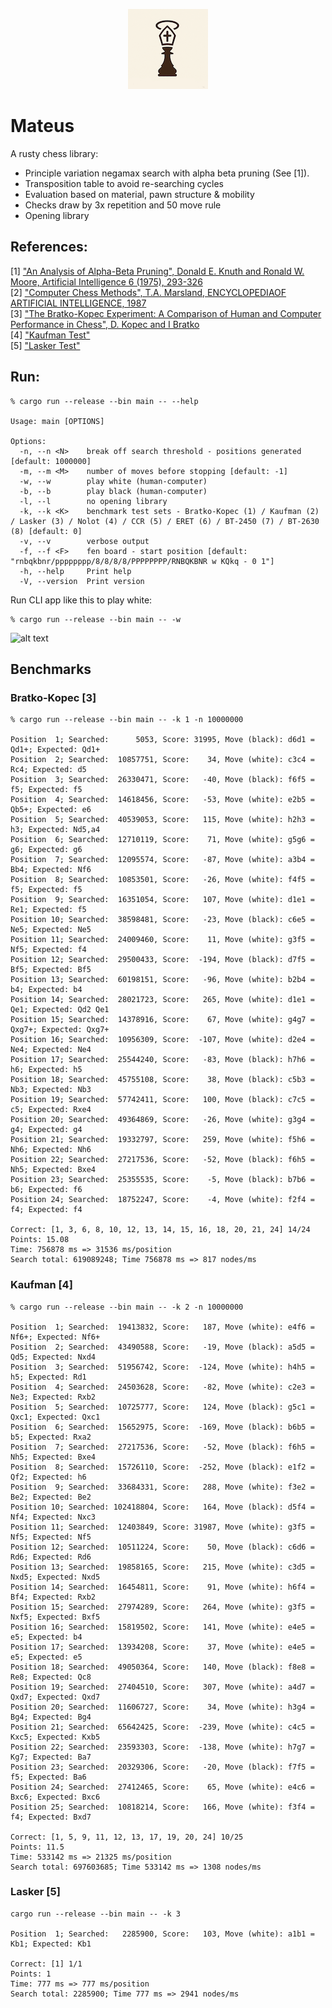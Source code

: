 <p align="center">
    <img src="Images/Mateus128x128.png" alt="Mateus Logo">
</p>

# Mateus

A rusty chess library:
* Principle variation negamax search with alpha beta pruning (See [1]).
* Transposition table to avoid re-searching cycles
* Evaluation based on material, pawn structure & mobility
* Checks draw by 3x repetition and 50 move rule
* Opening library

## References:

[1] ["An Analysis of Alpha-Beta Pruning", Donald E. Knuth and Ronald W. Moore, Artificial Intelligence 6 (1975), 293-326](http://www-public.telecom-sudparis.eu/~gibson/Teaching/Teaching-ReadingMaterial/KnuthMoore75.pdf) <br/>
[2] ["Computer Chess Methods", T.A. Marsland, ENCYCLOPEDIAOF ARTIFICIAL INTELLIGENCE, 1987](https://www.researchgate.net/publication/2404258_Computer_Chess_Methods) <br/>
[3] ["The Bratko-Kopec Experiment: A Comparison of Human and Computer Performance in Chess", D. Kopec and I Bratko](http://spider.sci.brooklyn.cuny.edu/~kopec) <br/>
[4] ["Kaufman Test"](https://www.chessprogramming.org/Kaufman_Test)<br/>
[5] ["Lasker Test"](https://www.chessprogramming.org/Lasker-Reichhelm_Position) <br/>

## Run:

```
% cargo run --release --bin main -- --help

Usage: main [OPTIONS]

Options:
  -n, --n <N>    break off search threshold - positions generated [default: 1000000]
  -m, --m <M>    number of moves before stopping [default: -1]
  -w, --w        play white (human-computer)
  -b, --b        play black (human-computer)
  -l, --l        no opening library
  -k, --k <K>    benchmark test sets - Bratko-Kopec (1) / Kaufman (2) / Lasker (3) / Nolot (4) / CCR (5) / ERET (6) / BT-2450 (7) / BT-2630 (8) [default: 0]
  -v, --v        verbose output
  -f, --f <F>    fen board - start position [default: "rnbqkbnr/pppppppp/8/8/8/8/PPPPPPPP/RNBQKBNR w KQkq - 0 1"]
  -h, --help     Print help
  -V, --version  Print version
```

Run CLI app like this to play white:
```
% cargo run --release --bin main -- -w 

```
![alt text](https://github.com/jesper-olsen/puccinia_s_checkmate/blob/main/Images/your_move.png "Game UI")




## Benchmarks

### Bratko-Kopec [3]

```
% cargo run --release --bin main -- -k 1 -n 10000000

Position  1; Searched:      5053, Score: 31995, Move (black): d6d1 = Qd1+; Expected: Qd1+
Position  2; Searched:  10857751, Score:    34, Move (white): c3c4 =  Rc4; Expected: d5
Position  3; Searched:  26330471, Score:   -40, Move (black): f6f5 =   f5; Expected: f5
Position  4; Searched:  14618456, Score:   -53, Move (white): e2b5 = Qb5+; Expected: e6
Position  5; Searched:  40539053, Score:   115, Move (white): h2h3 =   h3; Expected: Nd5,a4
Position  6; Searched:  12710119, Score:    71, Move (white): g5g6 =   g6; Expected: g6
Position  7; Searched:  12095574, Score:   -87, Move (white): a3b4 =  Bb4; Expected: Nf6
Position  8; Searched:  10853501, Score:   -26, Move (white): f4f5 =   f5; Expected: f5
Position  9; Searched:  16351054, Score:   107, Move (white): d1e1 =  Re1; Expected: f5
Position 10; Searched:  38598481, Score:   -23, Move (black): c6e5 =  Ne5; Expected: Ne5
Position 11; Searched:  24009460, Score:    11, Move (white): g3f5 =  Nf5; Expected: f4
Position 12; Searched:  29500433, Score:  -194, Move (black): d7f5 =  Bf5; Expected: Bf5
Position 13; Searched:  60198151, Score:   -96, Move (white): b2b4 =   b4; Expected: b4
Position 14; Searched:  28021723, Score:   265, Move (white): d1e1 =  Qe1; Expected: Qd2 Qe1
Position 15; Searched:  14378916, Score:    67, Move (white): g4g7 = Qxg7+; Expected: Qxg7+
Position 16; Searched:  10956309, Score:  -107, Move (white): d2e4 =  Ne4; Expected: Ne4
Position 17; Searched:  25544240, Score:   -83, Move (black): h7h6 =   h6; Expected: h5
Position 18; Searched:  45755108, Score:    38, Move (black): c5b3 =  Nb3; Expected: Nb3
Position 19; Searched:  57742411, Score:   100, Move (black): c7c5 =   c5; Expected: Rxe4
Position 20; Searched:  49364869, Score:   -26, Move (white): g3g4 =   g4; Expected: g4
Position 21; Searched:  19332797, Score:   259, Move (white): f5h6 =  Nh6; Expected: Nh6
Position 22; Searched:  27217536, Score:   -52, Move (black): f6h5 =  Nh5; Expected: Bxe4
Position 23; Searched:  25355535, Score:    -5, Move (black): b7b6 =   b6; Expected: f6
Position 24; Searched:  18752247, Score:    -4, Move (white): f2f4 =   f4; Expected: f4

Correct: [1, 3, 6, 8, 10, 12, 13, 14, 15, 16, 18, 20, 21, 24] 14/24
Points: 15.08
Time: 756878 ms => 31536 ms/position
Search total: 619089248; Time 756878 ms => 817 nodes/ms
```

### Kaufman [4]

```
% cargo run --release --bin main -- -k 2 -n 10000000

Position  1; Searched:  19413832, Score:   187, Move (white): e4f6 = Nf6+; Expected: Nf6+
Position  2; Searched:  43490588, Score:   -19, Move (black): a5d5 =  Qd5; Expected: Nxd4
Position  3; Searched:  51956742, Score:  -124, Move (white): h4h5 =   h5; Expected: Rd1
Position  4; Searched:  24503628, Score:   -82, Move (white): c2e3 =  Ne3; Expected: Rxb2
Position  5; Searched:  10725777, Score:   124, Move (black): g5c1 = Qxc1; Expected: Qxc1
Position  6; Searched:  15652975, Score:  -169, Move (black): b6b5 =   b5; Expected: Rxa2
Position  7; Searched:  27217536, Score:   -52, Move (black): f6h5 =  Nh5; Expected: Bxe4
Position  8; Searched:  15726110, Score:  -252, Move (black): e1f2 =  Qf2; Expected: h6
Position  9; Searched:  33684331, Score:   288, Move (white): f3e2 =  Be2; Expected: Be2
Position 10; Searched: 102418804, Score:   164, Move (black): d5f4 =  Nf4; Expected: Nxc3
Position 11; Searched:  12403849, Score: 31987, Move (white): g3f5 =  Nf5; Expected: Nf5
Position 12; Searched:  10511224, Score:    50, Move (black): c6d6 =  Rd6; Expected: Rd6
Position 13; Searched:  19858165, Score:   215, Move (white): c3d5 = Nxd5; Expected: Nxd5
Position 14; Searched:  16454811, Score:    91, Move (white): h6f4 =  Bf4; Expected: Rxb2
Position 15; Searched:  27974289, Score:   264, Move (white): g3f5 = Nxf5; Expected: Bxf5
Position 16; Searched:  15819502, Score:   141, Move (white): e4e5 =   e5; Expected: b4
Position 17; Searched:  13934208, Score:    37, Move (white): e4e5 =   e5; Expected: e5
Position 18; Searched:  49050364, Score:   140, Move (black): f8e8 =  Re8; Expected: Qc8
Position 19; Searched:  27404510, Score:   307, Move (white): a4d7 = Qxd7; Expected: Qxd7
Position 20; Searched:  11606727, Score:    34, Move (white): h3g4 =  Bg4; Expected: Bg4
Position 21; Searched:  65642425, Score:  -239, Move (white): c4c5 = Kxc5; Expected: Kxb5
Position 22; Searched:  23593303, Score:  -138, Move (white): h7g7 =  Kg7; Expected: Ba7
Position 23; Searched:  20329306, Score:   -20, Move (black): f7f5 =   f5; Expected: Ba6
Position 24; Searched:  27412465, Score:    65, Move (white): e4c6 = Bxc6; Expected: Bxc6
Position 25; Searched:  10818214, Score:   166, Move (white): f3f4 =   f4; Expected: Bxd7

Correct: [1, 5, 9, 11, 12, 13, 17, 19, 20, 24] 10/25
Points: 11.5
Time: 533142 ms => 21325 ms/position
Search total: 697603685; Time 533142 ms => 1308 nodes/ms
```

### Lasker [5]

```
cargo run --release --bin main -- -k 3  

Position  1; Searched:   2285900, Score:   103, Move (white): a1b1 =  Kb1; Expected: Kb1

Correct: [1] 1/1
Points: 1
Time: 777 ms => 777 ms/position
Search total: 2285900; Time 777 ms => 2941 nodes/ms
```
